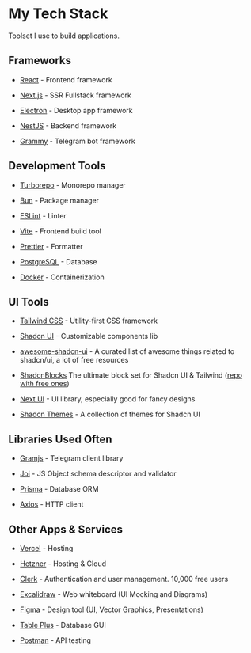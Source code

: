 # My Tech Stack

Toolset I use to build applications.

## Frameworks

- [React](https://reactjs.org/) - Frontend framework

- [Next.js](https://nextjs.org/) - SSR Fullstack framework

- [Electron](https://www.electronjs.org/) - Desktop app framework

- [NestJS](https://nestjs.com/) - Backend framework

- [Grammy](https://grammy.dev/) - Telegram bot framework

## Development Tools

- [Turborepo](https://turbo.build/) - Monorepo manager

- [Bun](https://bun.sh/) - Package manager

- [ESLint](https://eslint.org/) - Linter

- [Vite](https://vitejs.dev/) - Frontend build tool

- [Prettier](https://prettier.io/) - Formatter

- [PostgreSQL](https://www.postgresql.org/) - Database

- [Docker](https://www.docker.com/) - Containerization

## UI Tools

- [Tailwind CSS](https://tailwindcss.com/) - Utility-first CSS framework

- [Shadcn UI](https://ui.shadcn.com/) - Customizable components lib

- [awesome-shadcn-ui](https://github.com/birobirobiro/awesome-shadcn-ui) - A curated list of awesome things related to shadcn/ui, a lot of free resources

- [ShadcnBlocks](https://shadcnblocks.com) The ultimate block set for Shadcn UI & Tailwind ([repo with free ones](https://github.com/maxktz/shadcnblocks-free))

- [Next UI](https://nextui.org) - UI library, especially good for fancy designs

- [Shadcn Themes](https://ui.jln.dev) - A collection of themes for Shadcn UI

## Libraries Used Often

- [Gramjs](https://github.com/gram-js/gramjs) - Telegram client library

- [Joi](https://github.com/hapijs/joi) - JS Object schema descriptor and validator

- [Prisma](https://github.com/prisma/prisma) - Database ORM

- [Axios](https://github.com/axios/axios) - HTTP client

## Other Apps & Services

- [Vercel](https://vercel.com/) - Hosting

- [Hetzner](https://www.hetzner.com/) - Hosting & Cloud

- [Clerk](https://clerk.com/) - Authentication and user management. 10,000 free users

- [Excalidraw](https://excalidraw.com/) - Web whiteboard (UI Mocking and Diagrams)

- [Figma](https://www.figma.com/) - Design tool (UI, Vector Graphics, Presentations)

- [Table Plus](https://tableplus.com/) - Database GUI

- [Postman](https://www.postman.com/) - API testing
